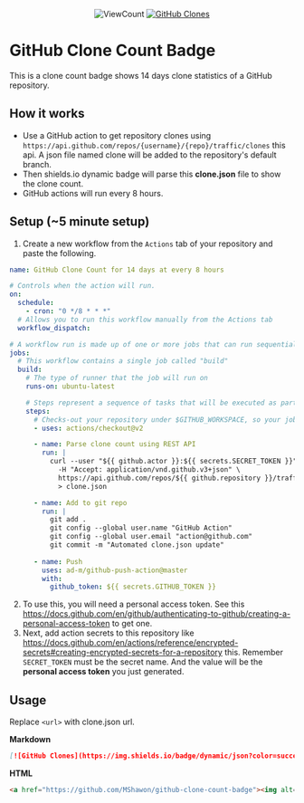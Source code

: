 <p align="center">
    <img alt="ViewCount" src="https://views.whatilearened.today/views/github/MShawon/github-clone-count-badge.svg">
    <a href="https://github.com/MShawon/github-clone-count-badge"><img alt="GitHub Clones" src="https://img.shields.io/badge/dynamic/json?color=success&label=Clone&query=count&url=https://github.com/MShawon/github-clone-count-badge/blob/master/clone.json?raw=True&logo=github"></a>
</p>

# GitHub Clone Count Badge

This is a clone count badge shows 14 days clone statistics of a GitHub repository. 

## How it works
* Use a GitHub action to get repository clones using `https://api.github.com/repos/{username}/{repo}/traffic/clones` this api. A json file named clone will be added to the repository's default branch.
* Then shields.io dynamic badge will parse this **clone.json** file to show the clone count.
* GitHub actions will run every 8 hours.

## Setup (~5 minute setup)
1) Create a new workflow from the `Actions` tab of your repository and paste the following.
```yaml
name: GitHub Clone Count for 14 days at every 8 hours

# Controls when the action will run. 
on:
  schedule:
    - cron: "0 */8 * * *"
  # Allows you to run this workflow manually from the Actions tab
  workflow_dispatch:

# A workflow run is made up of one or more jobs that can run sequentially or in parallel
jobs:
  # This workflow contains a single job called "build"
  build:
    # The type of runner that the job will run on
    runs-on: ubuntu-latest

    # Steps represent a sequence of tasks that will be executed as part of the job
    steps:
      # Checks-out your repository under $GITHUB_WORKSPACE, so your job can access it
      - uses: actions/checkout@v2

      - name: Parse clone count using REST API
        run: |
          curl --user "${{ github.actor }}:${{ secrets.SECRET_TOKEN }}" \
            -H "Accept: application/vnd.github.v3+json" \
            https://api.github.com/repos/${{ github.repository }}/traffic/clones \
            > clone.json

      - name: Add to git repo
        run: |
          git add .
          git config --global user.name "GitHub Action"
          git config --global user.email "action@github.com"
          git commit -m "Automated clone.json update"
          
      - name: Push
        uses: ad-m/github-push-action@master
        with:
          github_token: ${{ secrets.GITHUB_TOKEN }}

```
2) To use this, you will need a personal access token. See this https://docs.github.com/en/github/authenticating-to-github/creating-a-personal-access-token to get one.
3) Next, add action secrets to this repository like https://docs.github.com/en/actions/reference/encrypted-secrets#creating-encrypted-secrets-for-a-repository this. Remember `SECRET_TOKEN` must be the secret name. And the value will be the **personal access token** you just generated.  

## Usage
Replace `<url>` with clone.json url.

**Markdown**
```markdown
[![GitHub Clones](https://img.shields.io/badge/dynamic/json?color=success&label=Clone&query=count&url=<url>?raw=True&logo=github)](https://github.com/MShawon/github-clone-count-badge)
```

 **HTML**
```html
<a href="https://github.com/MShawon/github-clone-count-badge"><img alt="GitHub Clones" src="https://img.shields.io/badge/dynamic/json?color=success&label=Clone&query=count&url=<url>?raw=True&logo=github"></a>
```
